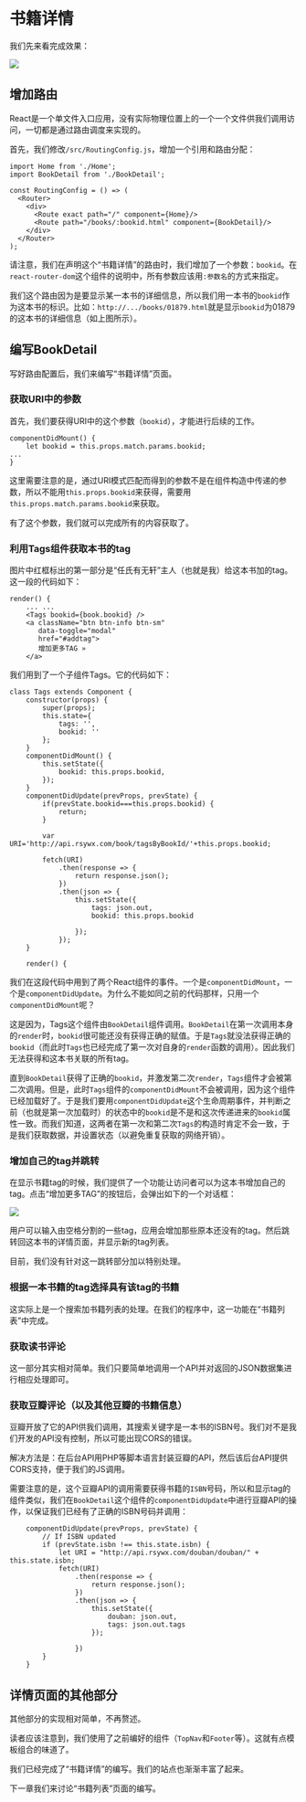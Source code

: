 # 书籍详情

我们先来看完成效果：

![](http://rsywx.com/lib/exe/fetch.php/react:09-01.png)

## 增加路由

React是一个单文件入口应用，没有实际物理位置上的一个一个文件供我们调用访问，一切都是通过路由调度来实现的。

首先，我们修改`/src/RoutingConfig.js`，增加一个引用和路由分配：

```
import Home from './Home';
import BookDetail from './BookDetail';

const RoutingConfig = () => (
  <Router>
    <div>
      <Route exact path="/" component={Home}/>
      <Route path="/books/:bookid.html" component={BookDetail}/>
    </div>
  </Router>
);
```

请注意，我们在声明这个“书籍详情”的路由时，我们增加了一个参数：`bookid`。在`react-router-dom`这个组件的说明中，所有参数应该用`:参数名`的方式来指定。

我们这个路由因为是要显示某一本书的详细信息，所以我们用一本书的`bookid`作为这本书的标识。比如：`http://.../books/01879.html`就是显示`bookid`为01879的这本书的详细信息（如上图所示）。

## 编写BookDetail

写好路由配置后，我们来编写“书籍详情”页面。

### 获取URI中的参数

首先，我们要获得URI中的这个参数（`bookid`），才能进行后续的工作。

```
componentDidMount() {
    let bookid = this.props.match.params.bookid;
...
}
```

这里需要注意的是，通过URI模式匹配而得到的参数不是在组件构造中传递的参数，所以不能用`this.props.bookid`来获得，需要用`this.props.match.params.bookid`来获取。

有了这个参数，我们就可以完成所有的内容获取了。

### 利用Tags组件获取本书的tag

图片中红框标出的第一部分是“任氏有无轩”主人（也就是我）给这本书加的tag。这一段的代码如下：

```
render() {
    ... ...
    <Tags bookid={book.bookid} />
    <a className="btn btn-info btn-sm"
       data-toggle="modal"
       href="#addtag">
       增加更多TAG »
    </a>
```

我们用到了一个子组件Tags。它的代码如下：

```
class Tags extends Component {
    constructor(props) {
        super(props);
        this.state={
            tags: '',
            bookid: ''
        };
    }
    componentDidMount() {
        this.setState({
            bookid: this.props.bookid,
        });
    }
    componentDidUpdate(prevProps, prevState) {
        if(prevState.bookid===this.props.bookid) {
            return;
        }

        var URI='http://api.rsywx.com/book/tagsByBookId/'+this.props.bookid;

        fetch(URI)
            .then(response => {
                return response.json();
            })
            .then(json => {
                this.setState({
                    tags: json.out,
                    bookid: this.props.bookid

                });
            });
    }

    render() {
```

我们在这段代码中用到了两个React组件的事件。一个是`componentDidMount`，一个是`componentDidUpdate`。为什么不能如同之前的代码那样，只用一个`componentDidMount`呢？

这是因为，Tags这个组件由`BookDetail`组件调用。`BookDetail`在第一次调用本身的`render`时，`bookid`很可能还没有获得正确的赋值。于是`Tags`就没法获得正确的`bookid`（而此时`Tags`也已经完成了第一次对自身的`render`函数的调用）。因此我们无法获得和这本书关联的所有tag。

直到`BookDetail`获得了正确的`bookid`，并激发第二次`render`，`Tags`组件才会被第二次调用。但是，此时`Tags`组件的`componentDidMount`不会被调用，因为这个组件已经加载好了。于是我们要用`componentDidUpdate`这个生命周期事件，并判断之前（也就是第一次加载时）的状态中的`bookid`是不是和这次传递进来的`bookid`属性一致。而我们知道，这两者在第一次和第二次`Tags`的构造时肯定不会一致，于是我们获取数据，并设置状态（以避免重复获取的网络开销）。

### 增加自己的tag并跳转

在显示书籍tag的时候，我们提供了一个功能让访问者可以为这本书增加自己的tag。点击“增加更多TAG”的按钮后，会弹出如下的一个对话框：

![](http://rsywx.com/lib/exe/fetch.php/react:09-02.png)

用户可以输入由空格分割的一些tag，应用会增加那些原本还没有的tag。然后跳转回这本书的详情页面，并显示新的tag列表。

目前，我们没有针对这一跳转部分加以特别处理。

### 根据一本书籍的tag选择具有该tag的书籍

这实际上是一个搜索加书籍列表的处理。在我们的程序中，这一功能在“书籍列表”中完成。

### 获取读书评论

这一部分其实相对简单。我们只要简单地调用一个API并对返回的JSON数据集进行相应处理即可。

### 获取豆瓣评论（以及其他豆瓣的书籍信息）

豆瓣开放了它的API供我们调用，其搜索关键字是一本书的ISBN号。我们对不是我们开发的API没有控制，所以可能出现CORS的错误。

解决方法是：在后台API用PHP等脚本语言封装豆瓣的API，然后该后台API提供CORS支持，便于我们的JS调用。

需要注意的是，这个豆瓣API的调用需要获得书籍的`ISBN`号码，所以和显示tag的组件类似，我们在`BookDetail`这个组件的`componentDidUpdate`中进行豆瓣API的操作，以保证我们已经有了正确的ISBN号码并调用：

```
    componentDidUpdate(prevProps, prevState) {
        // If ISBN updated
        if (prevState.isbn !== this.state.isbn) {
            let URI = "http://api.rsywx.com/douban/douban/" + this.state.isbn;
            fetch(URI)
                .then(response => {
                    return response.json();
                })
                .then(json => {
                    this.setState({
                        douban: json.out,
                        tags: json.out.tags
                    });

                })
        }
    }
```

## 详情页面的其他部分

其他部分的实现相对简单，不再赘述。

读者应该注意到，我们使用了之前编好的组件（`TopNav`和`Footer`等）。这就有点模板组合的味道了。

我们已经完成了“书籍详情”的编写。我们的站点也渐渐丰富了起来。

下一章我们来讨论“书籍列表”页面的编写。
